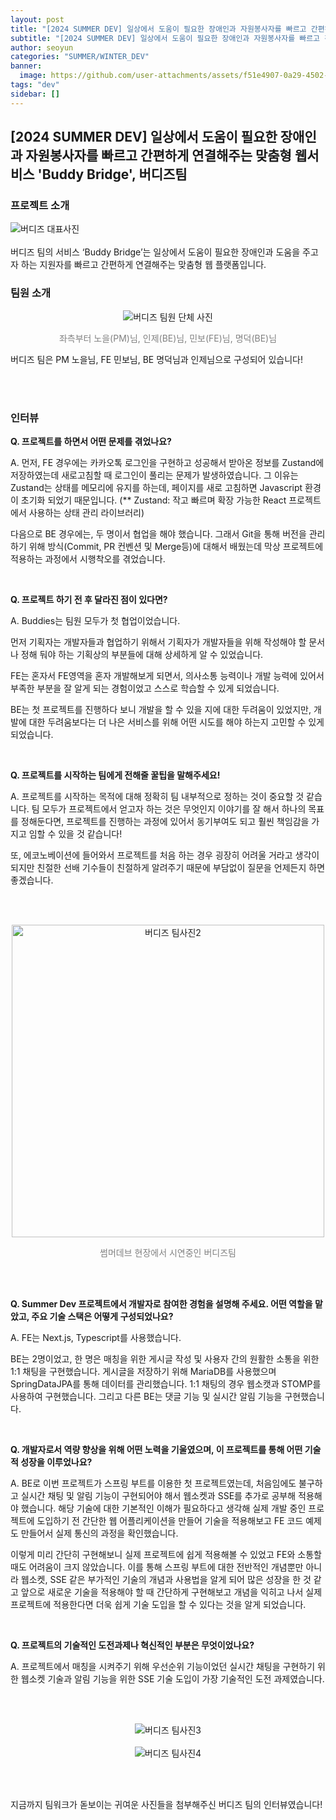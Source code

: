 ```yaml
---
layout: post
title: "[2024 SUMMER DEV] 일상에서 도움이 필요한 장애인과 자원봉사자를 빠르고 간편하게 연결해주는 맞춤형 웹서비스 'Buddy Bridge', 버디즈팀"
subtitle: "[2024 SUMMER DEV] 일상에서 도움이 필요한 장애인과 자원봉사자를 빠르고 간편하게 연결해주는 맞춤형 웹서비스 'Buddy Bridge', 버디즈팀"
author: seoyun
categories: "SUMMER/WINTER_DEV"
banner:
  image: https://github.com/user-attachments/assets/f51e4907-0a29-4502-b416-f58e9bdb46f9
tags: "dev"
sidebar: []
---
```


## [2024 SUMMER DEV] 일상에서 도움이 필요한 장애인과 자원봉사자를 빠르고 간편하게 연결해주는 맞춤형 웹서비스 'Buddy Bridge', 버디즈팀


### 프로젝트 소개
<img src="https://github.com/user-attachments/assets/f51e4907-0a29-4502-b416-f58e9bdb46f9" alt="버디즈 대표사진" />
<br/><br/>
버디즈 팀의 서비스 ‘Buddy Bridge’는 일상에서 도움이 필요한 장애인과 도움을 주고자 하는 지원자를 빠르고 간편하게 연결해주는 맞춤형 웹 플랫폼입니다.

<br/>

### 팀원 소개

<div style="text-align: center">
    <img src="https://github.com/user-attachments/assets/cdad4202-0d5f-4c04-b32b-1fe3fa826f0f" alt="버디즈 팀원 단체 사진">
    <p style="font-size: 14px; color: gray; text-align: center">좌측부터 노을(PM)님, 인제(BE)님, 민보(FE)님, 명덕(BE)님</p>
</div>


버디즈 팀은 PM 노을님, FE 민보님, BE 명덕님과 인제님으로 구성되어 있습니다!


<br/>
<br/>

### 인터뷰
**Q. 프로젝트를 하면서 어떤 문제를 겪었나요?**

A. 먼저, FE 경우에는 카카오톡 로그인을 구현하고 성공해서 받아온 정보를 Zustand에 저장하였는데 새로고침할 때 로그인이 풀리는 문제가 발생하였습니다. 그 이유는 Zustand는 상태를 메모리에 유지를 하는데, 페이지를 새로 고침하면 Javascript 환경이 초기화 되었기 때문입니다. 
(** Zustand: 작고 빠르며 확장 가능한 React 프로젝트에서 사용하는 상태 관리 라이브러리)

다음으로 BE 경우에는, 두 명이서 협업을 해야 했습니다. 그래서 Git을 통해 버전을 관리하기 위해 방식(Commit, PR 컨벤션 및 Merge등)에 대해서 배웠는데 막상 프로젝트에 적용하는 과정에서 시행착오를 겪었습니다. 
    

<br/>

**Q. 프로젝트 하기 전 후 달라진 점이 있다면?**

A.
Buddies는 팀원 모두가 첫 협업이었습니다. 

먼저 기획자는 개발자들과 협업하기 위해서 기획자가 개발자들을 위해 작성해야 할 문서나 정해 둬야 하는 기획상의 부분들에 대해 상세하게 알 수 있었습니다.

FE는 혼자서 FE영역을 혼자 개발해보게 되면서, 의사소통 능력이나 개발 능력에 있어서 부족한 부분을 잘 알게 되는 경험이었고 스스로 학습할 수 있게 되었습니다.

BE는 첫 프로젝트를 진행하다 보니 개발을 할 수 있을 지에 대한 두려움이 있었지만, 개발에 대한 두려움보다는 더 나은 서비스를 위해 어떤 시도를 해야 하는지 고민할 수 있게 되었습니다.
    

<br/>

**Q. 프로젝트를 시작하는 팀에게 전해줄 꿀팁을 말해주세요!**

A.
프로젝트를 시작하는 목적에 대해 정확히 팀 내부적으로 정하는 것이 중요할 것 같습니다. 팀 모두가 프로젝트에서 얻고자 하는 것은 무엇인지 이야기를 잘 해서 하나의 목표를 정해둔다면, 프로젝트를 진행하는 과정에 있어서 동기부여도 되고 훨씬 책임감을 가지고 임할 수 있을 것 같습니다! 

또, 에코노베이션에 들어와서 프로젝트를 처음 하는 경우 굉장히 어려울 거라고 생각이 되지만 친절한 선배 기수들이 친절하게 알려주기 때문에 부담없이 질문을 언제든지 하면 좋겠습니다. 
    

<br/><br/>

<div style="text-align: center">
    <img src="https://github.com/user-attachments/assets/59b10948-1c95-45fd-b535-79b6f035d283" alt="버디즈 팀사진2" width="500">
    <p style="font-size: 14px; color: gray; text-align: center">썸머데브 현장에서 시연중인 버디즈팀</p>
</div>

<br/><br/>


**Q. Summer Dev 프로젝트에서 개발자로 참여한 경험을 설명해 주세요. 어떤 역할을 맡았고, 주요 기술 스택은 어떻게 구성되었나요?**

A.
FE는 Next.js, Typescript를 사용했습니다.

BE는 2명이었고, 한 명은 매칭을 위한 게시글 작성 및 사용자 간의 원활한 소통을 위한 1:1 채팅을 구현했습니다. 게시글을 저장하기 위해 MariaDB를 사용했으며 SpringDataJPA를 통해 데이터를 관리했습니다. 1:1 채팅의 경우 웹소캣과 STOMP를 사용하여 구현했습니다. 그리고 다른 BE는 댓글 기능 및 실시간 알림 기능을 구현했습니다. 
    

<br/>

**Q. 개발자로서 역량 향상을 위해 어떤 노력을 기울였으며, 이 프로젝트를 통해 어떤 기술적 성장을 이루었나요?**

A.
BE로 이번 프로젝트가 스프링 부트를 이용한 첫 프로젝트였는데, 처음임에도 불구하고 실시간 채팅 및 알림 기능이 구현되어야 해서 웹소켓과 SSE를 추가로 공부해 적용해야 했습니다. 해당 기술에 대한 기본적인 이해가 필요하다고 생각해 실제 개발 중인 프로젝트에 도입하기 전 간단한 웹 어플리케이션을 만들어 기술을 적용해보고 FE 코드 예제도 만들어서 실제 통신의 과정을 확인했습니다.

이렇게 미리 간단히 구현해보니 실제 프로젝트에 쉽게 적용해볼 수 있었고 FE와 소통할 때도 어려움이 크지 않았습니다. 이를 통해 스프링 부트에 대한 전반적인 개념뿐만 아니라 웹소켓, SSE 같은 부가적인 기술의 개념과 사용법을 알게 되어 많은 성장을 한 것 같고 앞으로 새로운 기술을 적용해야 할 때 간단하게 구현해보고 개념을 익히고 나서 실제 프로젝트에 적용한다면 더욱 쉽게 기술 도입을 할 수 있다는 것을 알게 되었습니다. 
    

<br/>

**Q. 프로젝트의 기술적인 도전과제나 혁신적인 부분은 무엇이었나요?**

A. 프로젝트에서 매칭을 시켜주기 위해 우선순위 기능이었던 실시간 채팅을 구현하기 위한 웹소켓 기술과 알림 기능을 위한 SSE 기술 도입이 가장 기술적인 도전 과제였습니다.

<br/><br/>



<div style="text-align: center">
    <img src="https://github.com/user-attachments/assets/8da9162a-4ac9-4fed-94fc-5026bdabff0d" alt="버디즈 팀사진3" >

</div>
<br/>

<div style="text-align: center">
    <img src="https://github.com/user-attachments/assets/d2252db2-b2ad-4a96-ae42-7ddd0170a45e" alt="버디즈 팀사진4" >
</div>

<br/><br/>

지금까지 팀워크가 돋보이는 귀여운 사진들을 첨부해주신 버디즈 팀의 인터뷰였습니다!
<br/><br/>
